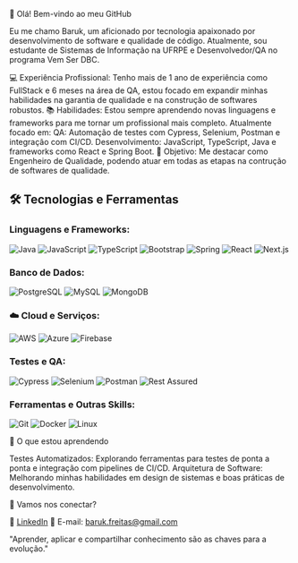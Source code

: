 👋 Olá! Bem-vindo ao meu GitHub

Eu me chamo Baruk, um aficionado por tecnologia apaixonado por desenvolvimento de software e qualidade de código. Atualmente, sou estudante de Sistemas de Informação na UFRPE e Desenvolvedor/QA no programa Vem Ser DBC.

💻 Experiência Profissional: Tenho mais de 1 ano de experiência como FullStack e 6 meses na área de QA, estou focado em expandir minhas habilidades na garantia de qualidade e na construção de softwares robustos.
📚 Habilidades: Estou sempre aprendendo novas linguagens e frameworks para me tornar um profissional mais completo. Atualmente focado em:
    QA: Automação de testes com Cypress, Selenium, Postman e integração com CI/CD.
    Desenvolvimento: JavaScript, TypeScript, Java e frameworks como React e Spring Boot.
🎯 Objetivo: Me destacar como Engenheiro de Qualidade, podendo atuar em todas as etapas na contrução de softwares de qualidade.
    
## 🛠️ Tecnologias e Ferramentas

### Linguagens e Frameworks:
![Java](https://img.shields.io/badge/java-%23ED8B00.svg?style=for-the-badge&logo=openjdk&logoColor=white)
![JavaScript](https://img.shields.io/badge/javascript-%23323330.svg?style=for-the-badge&logo=javascript&logoColor=%23F7DF1E)
![TypeScript](https://img.shields.io/badge/typescript-%23007ACC.svg?style=for-the-badge&logo=typescript&logoColor=white)
![Bootstrap](https://img.shields.io/badge/bootstrap-%23563D7C.svg?style=for-the-badge&logo=bootstrap&logoColor=white)
![Spring](https://img.shields.io/badge/spring-%236DB33F.svg?style=for-the-badge&logo=spring&logoColor=white)
![React](https://img.shields.io/badge/react-%2320232a.svg?style=for-the-badge&logo=react&logoColor=%2361DAFB)
![Next.js](https://img.shields.io/badge/next.js-%23000000.svg?style=for-the-badge&logo=nextdotjs&logoColor=white)

### Banco de Dados:
![PostgreSQL](https://img.shields.io/badge/PostgreSQL-%23316192.svg?style=for-the-badge&logo=postgresql&logoColor=white)
![MySQL](https://img.shields.io/badge/mysql-%2300f.svg?style=for-the-badge&logo=mysql&logoColor=white)
![MongoDB](https://img.shields.io/badge/MongoDB-%2347A248.svg?style=for-the-badge&logo=mongodb&logoColor=white)

### ☁️ Cloud e Serviços:
![AWS](https://img.shields.io/badge/AWS-%23FF9900.svg?style=for-the-badge&logo=amazon-aws&logoColor=white)
![Azure](https://img.shields.io/badge/azure-%230072C6.svg?style=for-the-badge&logo=microsoft-azure&logoColor=white)
![Firebase](https://img.shields.io/badge/firebase-%23039BE5.svg?style=for-the-badge&logo=firebase&logoColor=white)

### Testes e QA:
![Cypress](https://img.shields.io/badge/cypress-%232EAE18.svg?style=for-the-badge&logo=cypress&logoColor=white)
![Selenium](https://img.shields.io/badge/selenium-%2343B02A.svg?style=for-the-badge&logo=selenium&logoColor=white)
![Postman](https://img.shields.io/badge/Postman-FF6C37?style=for-the-badge&logo=postman&logoColor=white)
![Rest Assured](https://img.shields.io/badge/Rest_Assured-000000?style=for-the-badge&logo=mocha&logoColor=white)

### Ferramentas e Outras Skills:
![Git](https://img.shields.io/badge/git-%23F05033.svg?style=for-the-badge&logo=git&logoColor=white)
![Docker](https://img.shields.io/badge/docker-%230db7ed.svg?style=for-the-badge&logo=docker&logoColor=white)
![Linux](https://img.shields.io/badge/Linux-FCC624?style=for-the-badge&logo=linux&logoColor=black)

🌱 O que estou aprendendo

Testes Automatizados: Explorando ferramentas para testes de ponta a ponta e integração com pipelines de CI/CD.
Arquitetura de Software: Melhorando minhas habilidades em design de sistemas e boas práticas de desenvolvimento.

🤝 Vamos nos conectar?

💼 [LinkedIn](https://www.linkedin.com/in/baruk-freitas/)
📧 E-mail: baruk.freitas@gmail.com

"Aprender, aplicar e compartilhar conhecimento são as chaves para a evolução."
